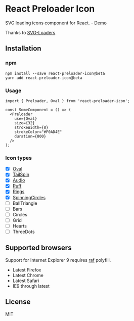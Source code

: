 # React Preloader Icon

SVG loading icons component for React. - [Demo](http://uyeong.github.io/react-preloader-icon)

Thanks to [SVG-Loaders](https://github.com/SamHerbert/SVG-Loaders)

## Installation

### npm

```
npm install --save react-preloader-icon@beta
yarn add react-preloader-icon@beta
```

### Usage

```
import { Preloader, Oval } from 'react-preloader-icon';

const SomeComponent = () => (
  <Preloader
    use={Oval}
    size={32}
    strokeWidth={8}
    strokeColor="#F0AD4E"
    duration={800}
  /> 
);
```

### Icon types

- [x] [Oval](http://uyeong.github.io/react-preloader-icon?loader=oval)
- [x] [TailSpin](http://uyeong.github.io/react-preloader-icon?loader=tail_spin)
- [x] [Audio](http://uyeong.github.io/react-preloader-icon?loader=audio)
- [x] [Puff](http://uyeong.github.io/react-preloader-icon?loader=puff)
- [x] [Rings](http://uyeong.github.io/react-preloader-icon?loader=rings)
- [x] [SpinningCircles](http://uyeong.github.io/react-preloader-icon?loader=spinning)
- [ ] BallTriangle
- [ ] Bars
- [ ] Circles
- [ ] Grid
- [ ] Hearts
- [ ] ThreeDots

## Supported browsers

Support for Internet Explorer 9 requires [raf](https://github.com/chrisdickinson/raf) polyfill.

  * Latest Firefox
  * Latest Chrome
  * Latest Safari
  * IE9 through latest

## License

MIT
